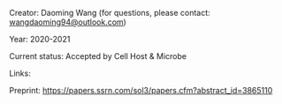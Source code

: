 Creator: Daoming Wang (for questions, please contact: wangdaoming94@outlook.com)

Year: 2020-2021

Current status: Accepted by Cell Host & Microbe

Links:

Preprint: https://papers.ssrn.com/sol3/papers.cfm?abstract_id=3865110

